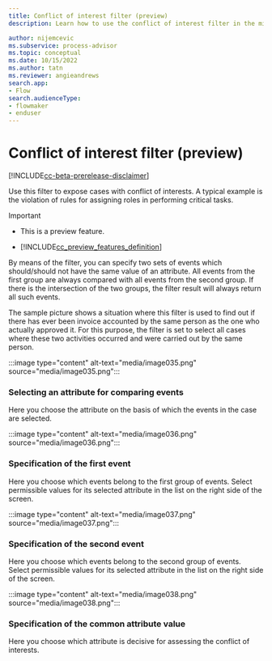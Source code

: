 ```yaml
---
title: Conflict of interest filter (preview)
description: Learn how to use the conflict of interest filter in the minit desktop application in process advisor.

author: nijemcevic
ms.subservice: process-advisor
ms.topic: conceptual
ms.date: 10/15/2022
ms.author: tatn
ms.reviewer: angieandrews
search.app:
- Flow
search.audienceType:
- flowmaker
- enduser
---
```


# Conflict of interest filter (preview)

[!INCLUDE[cc-beta-prerelease-disclaimer](../includes/cc-beta-prerelease-disclaimer.md)]

Use this filter to expose cases with conflict of interests. A typical example is the violation of rules for assigning roles in performing critical tasks.

> [!IMPORTANT]
> - This is a preview feature.
>
> - [!INCLUDE[cc_preview_features_definition](../includes/cc-preview-features-definition.md)]

By means of the filter, you can specify two sets of events which should/should not have the same value of an attribute. All events from the first group are always compared with all events from the second group. If there is the intersection of the two groups, the filter result will always return all such events.

The sample picture shows a situation where this filter is used to find out if there has ever been invoice accounted by the same person as the one who actually approved it. For this purpose, the filter is set to select all cases where these two activities occurred and were carried out by the same person.

:::image type="content" alt-text="media/image035.png" source="media/image035.png":::

### Selecting an attribute for comparing events

Here you choose the attribute on the basis of which the events in the case are selected.

:::image type="content" alt-text="media/image036.png" source="media/image036.png":::

### Specification of the first event

Here you choose which events belong to the first group of events. Select permissible values for its selected attribute in the list on the right side of the screen.

:::image type="content" alt-text="media/image037.png" source="media/image037.png":::

### Specification of the second event

Here you choose which events belong to the second group of events. Select permissible values for its selected attribute in the list on the right side of the screen.

:::image type="content" alt-text="media/image038.png" source="media/image038.png":::

### Specification of the common attribute value

Here you choose which attribute is decisive for assessing the conflict of interests.


